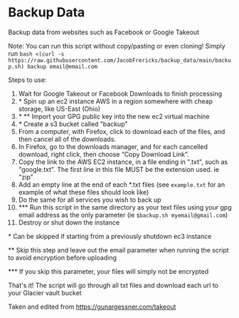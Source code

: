 # Backup Data
Backup data from websites such as Facebook or Google Takeout

Note: You can run this script without copy/pasting or even cloning! Simply run `bash <(curl -s https://raw.githubusercontent.com/JacobFrericks/backup_data/main/backup.sh) backup email@email.com`

Steps to use:
1. Wait for Google Takeout or Facebook Downloads to finish processing
1. \* Spin up an ec2 instance AWS in a region somewhere with cheap storage, like US-East (Ohio)
1. \* \*\* Import your GPG public key into the new ec2 virtual machine
1. \* Create a s3 bucket called "backup"
1. From a computer, with Firefox, click to download each of the files, and then cancel all of the downloads.
1. In Firefox, go to the downloads manager, and for each cancelled download, right click, then choose “Copy Download Link”.
1. Copy the link to the AWS EC2 instance, in a file ending in ".txt", such as "google.txt". The first line in this file MUST be the extension used. ie "zip"
1. Add an empty line at the end of each *.txt files (see `example.txt` for an example of what these files should look like)
1. Do the same for all services you wish to back up
1. \*\*\* Run this script in the same directory as your text files using your gpg email address as the only parameter (ie `$backup.sh myemail@gmail.com`)
1. Destroy or shut down the instance

\* Can be skipped if starting from a previously shutdown ec3 instance

\** Skip this step and leave out the email parameter when running the script to avoid encryption before uploading

\*\*\* If you skip this parameter, your files will simply not be encrypted

That's it! The script will go through all txt files and download each url to your Glacier vault bucket

Taken and edited from https://gunargessner.com/takeout
